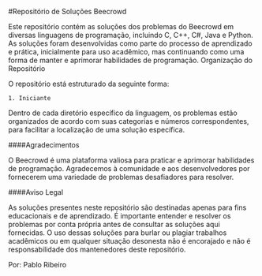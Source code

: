 
#Repositório de Soluções Beecrowd

Este repositório contém as soluções dos problemas do Beecrowd em diversas linguagens de programação, incluindo C, C++, C#, Java e Python. As soluções foram desenvolvidas como parte do processo de aprendizado e prática, inicialmente para uso acadêmico, mas continuando como uma forma de manter e aprimorar habilidades de programação.
Organização do Repositório

O repositório está estruturado da seguinte forma:

    1. Iniciante

Dentro de cada diretório específico da linguagem, os problemas estão organizados de acordo com suas categorias e números correspondentes, para facilitar a localização de uma solução específica.


####Agradecimentos

O Beecrowd é uma plataforma valiosa para praticar e aprimorar habilidades de programação. Agradecemos à comunidade e aos desenvolvedores por fornecerem uma variedade de problemas desafiadores para resolver.

####Aviso Legal

As soluções presentes neste repositório são destinadas apenas para fins educacionais e de aprendizado. É importante entender e resolver os problemas por conta própria antes de consultar as soluções aqui fornecidas. O uso dessas soluções para burlar ou plagiar trabalhos acadêmicos ou em qualquer situação desonesta não é encorajado e não é responsabilidade dos mantenedores deste repositório.

Por: Pablo Ribeiro
